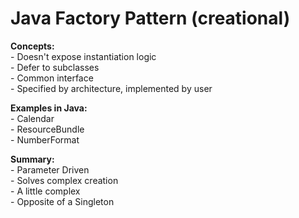 <h1>Java Factory Pattern (creational)</h1>

<p><b>Concepts:</b></br>
- Doesn't expose instantiation logic</br>
- Defer to subclasses</br>
- Common interface</br>
- Specified by architecture, implemented by user</p>

<p><b>Examples in Java:</b></br>
- Calendar</br>
- ResourceBundle</br>
- NumberFormat</p>

<p><b>Summary:</b></br>
- Parameter Driven</br>
- Solves complex creation</br>
- A little complex</br>
- Opposite of a Singleton</p>
